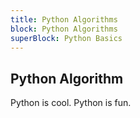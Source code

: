 ```yaml
---
title: Python Algorithms
block: Python Algorithms
superBlock: Python Basics
---
```


## Python Algorithm

Python is cool. Python is fun.

